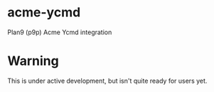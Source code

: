 # acme-ycmd
Plan9 (p9p) Acme Ycmd integration

# Warning
This is under active development, but isn't quite ready for users yet.
